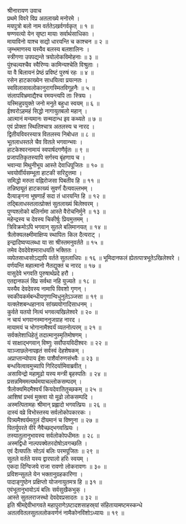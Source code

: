 श्रीनारायण उवाच  
प्रथमे विवरे विप्र अतलाख्ये मनोरमे ।  
मयपुत्रो बलो नाम वर्ततेऽखर्वगर्वकृत् ॥ १ ॥  
षण्णवत्यो येन सृष्टा मायाः सर्वार्थसाधिकाः ।  
मायाविनो याश्च सद्यो धारयन्ति च काश्चन ॥ २ ॥  
जृम्भमाणस्य यस्यैव बलस्य बलशालिनः ।  
स्त्रीगणा उपपद्यन्ते त्रयोलोकविमोहनाः ॥ ३ ॥  
पुंश्चल्यश्चैव स्वैरिण्यः कामिन्यश्चेति विश्रुताः ।  
या वै बिलायनं प्रेष्ठं प्रविष्टं पुरुषं रहः ॥ ४ ॥  
रसेन हाटकाख्येन साधयित्वा प्रयत्नतः ।  
स्वविलासावलोकानुरागस्मितविगूहनैः ॥ ५ ॥  
संलापविभ्रमाद्यैश्च रमयन्त्यपि ताः स्त्रियः ।  
यस्मिन्नुपयुक्ते जनो मनुते बहुधा स्वयम् ॥ ६ ॥  
ईश्वरोऽहमहं सिद्धो नागायुतबलो महान् ।  
आत्मानं मन्यमानः सन्मदान्ध इव कथ्यते ॥ ७ ॥  
एवं प्रोक्ता स्थितिश्चात्र अतलस्य च नारद ।  
द्वितीयविवरस्यात्र वितलस्य निबोधत ॥ ८ ॥  
भूतलाधस्तले चैव वितले भगवान्भवः ।  
हाटकेश्वरनामायं स्वपार्षदगणैर्वृतः ॥ ९ ॥  
प्रजापतिकृतस्यापि सर्गस्य बृंहणाय च ।  
भवान्या मिथुनीभूय आस्ते देवाधिपूजितः ॥ १० ॥  
भवयोर्वीर्यसम्भूता हाटकी सरिदुत्तमा ।  
समिद्धो मरुता वह्निरोजसा पिबतीव हि ॥ ११ ॥  
तन्निष्ठ्यूतं हाटकाख्यं सुवर्णं दैत्यवल्लभम् ।  
दैत्याङ्गना भूषणार्हं सदा तं धारयन्ति हि ॥ १२ ॥  
तद्बिलाधस्तलात्प्रोक्तं सुतलाख्यं बिलेश्वरम् ।  
पुण्यश्लोको बलिर्नामा आस्ते वैरोचनिर्मुने ॥ १३ ॥  
महेन्द्रस्य च देवस्य चिकीर्षुः प्रियमुत्तमम् ।  
त्रिविक्रमोऽपि भगवान् सुतले बलिमानयत् ॥ १४ ॥  
त्रैलोक्यलक्ष्मीमाक्षिप्य स्थापितः किल दैत्यराट् ।  
इन्द्रादिष्वप्यलब्धा या सा श्रीस्तमनुवर्तते ॥ १५ ॥  
तमेव देवदेवेशमाराधयति भक्तितः ।  
व्यपेतसाध्वसोऽद्यापि वर्तते सुतलाधिपः ॥ १६ ॥
भूमिदानफलं ह्येतत्पात्रभूतेऽखिलेश्वरे ।  
वर्णयन्ति महात्मानो नैतद्युक्तं च नारद ॥ १७ ॥  
वासुदेवे भगवति पुरुषार्थप्रदे हरौ ।  
एतद्दानफलं विप्र सर्वथा नहि युज्यते ॥ १८ ॥  
यस्यैव देवदेवस्य नामापि विवशो गृणन् ।  
स्वकीयकर्मबन्धीयगुणान्विधुनुतेऽञ्जसा ॥ १९ ॥  
यत्क्लेशबन्धहानाय सांख्ययोगादिसाधनम् ।  
कुर्वते यतयो नित्यं भगवत्यखिलेश्वरे ॥ २० ॥  
न चायं भगवानस्माननुजग्राह नारद ।  
मायामयं च भोगानामैश्वर्यं व्यतनोत्परम् ॥ २१ ॥  
सर्वक्लेशाधिहेतुं तदात्मानुस्मृतिमोषणम् ।  
यं साक्षाद्भगवान् विष्णुः सर्वोपायविदीश्वरः ॥ २२ ॥  
याञ्जाछलेनापहृतं सर्वस्वं देहशेषकम् ।  
अप्राप्तान्योपाय ईशः पाशैर्वारुणसंभवैः ॥ २३ ॥  
बन्धयित्वावमुच्यापि गिरिदर्यामिवाब्रवीत् ।  
असाविन्द्रो महामूढो यस्य मन्त्री बृहस्पतिः ॥ २४ ॥  
प्रसन्नमिममत्यर्थमयाचल्लोकसम्पदम् ।  
त्रैलोक्यमिदमैश्वर्यं कियदेवातितुच्छकम् ॥ २५ ॥  
आशिषां प्रभवं मुक्त्वा यो मूढो लोकसम्पदि ।  
अस्मत्पितामहः श्रीमान् प्रह्लादो भगवत्प्रियः ॥ २६ ॥  
दास्यं वव्रे विभोस्तस्य सर्वलोकोपकारकः ।  
पित्र्यमैश्वर्यमतुलं दीयमानं च विष्णुना ॥ २७ ॥  
पितर्युपरते वीरे नैवैच्छद्भगवत्प्रियः ।  
तस्यातुलानुभावस्य सर्वलोकोपधीमतः ॥ २८ ॥  
अस्मद्विधो नाल्पपक्वेतरदोषोऽवगच्छति ।  
एवं दैत्यपतिः सोऽयं बलिः परमपूजितः ॥ २९ ॥  
सुतले वर्तते यस्य द्वारपालो हरिः स्वयम् ।  
एकदा दिग्विजये राजा रावणो लोकरावणः ॥ ३० ॥  
प्रविशन्सुतले येन भक्तानुग्रहकारिणा ।  
पादाङ्गुष्ठेन प्रक्षिप्तो योजनायुतमत्र हि ॥ ३१ ॥  
एवंभूतानुभावोऽयं बलिः सर्वसुखैकभुक् ।  
आस्ते सुतलराजस्थो देवदेवप्रसादतः ॥ ३२ ॥  
इति श्रीमद्देवीभागवते महापुराणेऽष्टादशसाहस्र्यां संहितायामष्टमस्कन्धे  
अतलवितलसुतललोकवर्णनं नामैकोनविंशोऽध्यायः ॥ १९ ॥

